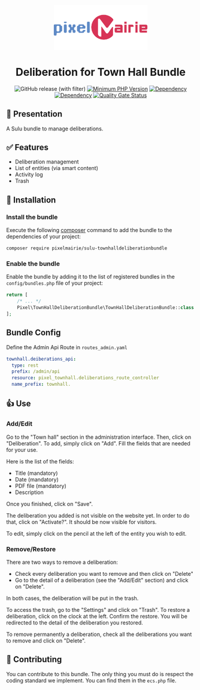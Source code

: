 <p align="center">
<img src="src/Resources/documentation/logo.svg" width="250">
</p>
<h1 align="center">
Deliberation for Town Hall Bundle
</h1>
<div align="center">

![GitHub release (with filter)](https://img.shields.io/github/v/release/Pixel-Mairie/sulu-townhalldeliberationbundle)
[![Minimum PHP Version](https://img.shields.io/badge/php-%3E%3D%208.2-green)](https://php.net/)
[![Dependency](https://img.shields.io/badge/sulu-%3E%3D%202.6-green.svg)](https://sulu.io/)
[![Dependency](https://img.shields.io/badge/symfony-%3E%3D%206.4-green.svg)](https://symfony.com//)
[![Quality Gate Status](https://sonarcloud.io/api/project_badges/measure?project=Pixel-Mairie_sulu-townhalldeliberationbundle&metric=alert_status)](https://sonarcloud.io/summary/new_code?id=Pixel-Mairie_sulu-townhalldeliberationbundle)

</div>

## 📝 Presentation
A Sulu bundle to manage deliberations.

## ✅ Features

* Deliberation management
* List of entities (via smart content)
* Activity log
* Trash


## 🚀 Installation
### Install the bundle

Execute the following [composer](https://getcomposer.org/) command to add the bundle to the dependencies of your
project:

```bash
composer require pixelmairie/sulu-townhalldeliberationbundle
```

### Enable the bundle

Enable the bundle by adding it to the list of registered bundles in the `config/bundles.php` file of your project:

 ```php
 return [
     /* ... */
     Pixel\TownHallDeliberationBundle\TownHallDeliberationBundle::class => ['all' => true],
 ];
 ```

## Bundle Config

Define the Admin Api Route in `routes_admin.yaml`
```yaml
townhall.deiberations_api:
  type: rest
  prefix: /admin/api
  resource: pixel_townhall.deliberations_route_controller
  name_prefix: townhall.
``` 

## 👍  Use
### Add/Edit
Go to the "Town hall" section in the administration interface. Then, click on "Deliberation".
To add, simply click on "Add". Fill the fields that are needed for your use.

Here is the list of the fields:
* Title (mandatory)
* Date (mandatory)
* PDF file (mandatory)
* Description

Once you finished, click on "Save".

The deliberation you added is not visible on the website yet. In order to do that, click on "Activate?". It should be now visible for visitors.

To edit, simply click on the pencil at the left of the entity you wish to edit.

### Remove/Restore

There are two ways to remove a deliberation:
* Check every deliberation you want to remove and then click on "Delete"
* Go to the detail of a deliberation (see the "Add/Edit" section) and click on "Delete".

In both cases, the deliberation will be put in the trash.

To access the trash, go to the "Settings" and click on "Trash".
To restore a deliberation, click on the clock at the left. Confirm the restore. You will be redirected to the detail of the deliberation you restored.

To remove permanently a deliberation, check all the deliberations you want to remove and click on "Delete".

## 🤝 Contributing

You can contribute to this bundle. The only thing you must do is respect the coding standard we implement.
You can find them in the `ecs.php` file.
